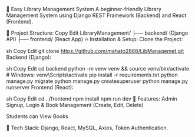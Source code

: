 📖 Easy Library Management System
A beginner-friendly Library Management System using Django REST Framework (Backend) and React (Frontend).

📂 Project Structure:
Copy
Edit
LibraryManagement/
├── backend/ (Django API)
├── frontend/ (React App)
🔥 Installation & Setup:
Clone the Project:

sh
Copy
Edit
git clone https://github.com/mahato2888/LibManagemet.git
Backend (Django):

sh
Copy
Edit
cd backend
python -m venv venv && source venv/bin/activate  # Windows: venv\Scripts\activate
pip install -r requirements.txt
python manage.py migrate
python manage.py createsuperuser
python manage.py runserver
Frontend (React):

sh
Copy
Edit
cd ../frontend
npm install
npm run dev
🌟 Features:
Admin Signup, Login & Book Management (Create, Edit, Delete)

Students can View Books

📌 Tech Stack:
Django, React, MySQL, Axios, Token Authentication.